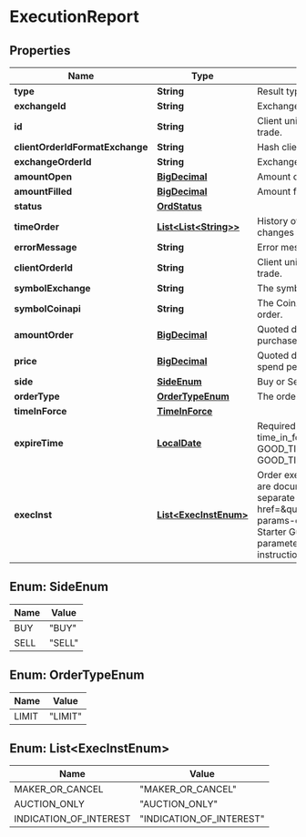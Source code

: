 

# ExecutionReport

## Properties

Name | Type | Description | Notes
------------ | ------------- | ------------- | -------------
**type** | **String** | Result type name |  [optional]
**exchangeId** | **String** | Exchange name |  [optional]
**id** | **String** | Client unique identifier for the trade. |  [optional]
**clientOrderIdFormatExchange** | **String** | Hash client id |  [optional]
**exchangeOrderId** | **String** | Exchange order id |  [optional]
**amountOpen** | [**BigDecimal**](BigDecimal.md) | Amount open |  [optional]
**amountFilled** | [**BigDecimal**](BigDecimal.md) | Amount filled |  [optional]
**status** | [**OrdStatus**](OrdStatus.md) |  |  [optional]
**timeOrder** | [**List&lt;List&lt;String&gt;&gt;**](List.md) | History of order status changes |  [optional]
**errorMessage** | **String** | Error message |  [optional]
**clientOrderId** | **String** | Client unique identifier for the trade. |  [optional]
**symbolExchange** | **String** | The symbol of the order. |  [optional]
**symbolCoinapi** | **String** | The CoinAPI symbol of the order. |  [optional]
**amountOrder** | [**BigDecimal**](BigDecimal.md) | Quoted decimal amount to purchase. |  [optional]
**price** | [**BigDecimal**](BigDecimal.md) | Quoted decimal amount to spend per unit. |  [optional]
**side** | [**SideEnum**](#SideEnum) | Buy or Sell |  [optional]
**orderType** | [**OrderTypeEnum**](#OrderTypeEnum) | The order type. |  [optional]
**timeInForce** | [**TimeInForce**](TimeInForce.md) |  |  [optional]
**expireTime** | [**LocalDate**](LocalDate.md) | Required for orders with time_in_force &#x3D; GOOD_TILL_TIME_EXCHANGE, GOOD_TILL_TIME_OMS |  [optional]
**execInst** | [**List&lt;ExecInstEnum&gt;**](#List&lt;ExecInstEnum&gt;) | Order execution instructions are documented in the separate section: &lt;a href&#x3D;\&quot;#oeml-order-params-exec\&quot;&gt;OEML / Starter Guide / Order parameters / Execution instructions&lt;/a&gt; |  [optional]



## Enum: SideEnum

Name | Value
---- | -----
BUY | &quot;BUY&quot;
SELL | &quot;SELL&quot;



## Enum: OrderTypeEnum

Name | Value
---- | -----
LIMIT | &quot;LIMIT&quot;



## Enum: List&lt;ExecInstEnum&gt;

Name | Value
---- | -----
MAKER_OR_CANCEL | &quot;MAKER_OR_CANCEL&quot;
AUCTION_ONLY | &quot;AUCTION_ONLY&quot;
INDICATION_OF_INTEREST | &quot;INDICATION_OF_INTEREST&quot;



